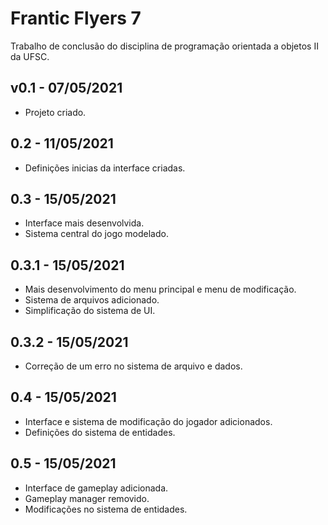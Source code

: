 # Frantic Flyers 7

Trabalho de conclusão do disciplina de programação orientada a objetos II da UFSC.

## v0.1 - 07/05/2021

* Projeto criado.

## 0.2 - 11/05/2021

* Definições inicias da interface criadas.

## 0.3 - 15/05/2021

* Interface mais desenvolvida.
* Sistema central do jogo modelado.

## 0.3.1 - 15/05/2021

* Mais desenvolvimento do menu principal e menu de modificação.
* Sistema de arquivos adicionado.
* Simplificação do sistema de UI.

## 0.3.2 - 15/05/2021

* Correção de um erro no sistema de arquivo e dados.

## 0.4 - 15/05/2021

* Interface e sistema de modificação do jogador adicionados.
* Definições do sistema de entidades.

## 0.5 - 15/05/2021

* Interface de gameplay adicionada.
* Gameplay manager removido.
* Modificações no sistema de entidades.
